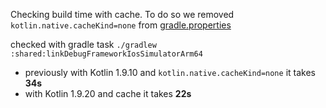 Checking build time with cache.
To do so we removed `kotlin.native.cacheKind=none` from [gradle.properties](gradle.properties)

checked with gradle task `./gradlew :shared:linkDebugFrameworkIosSimulatorArm64`

 - previously with Kotlin 1.9.10 and `kotlin.native.cacheKind=none` it takes **34s**
 - with Kotlin 1.9.20 and cache it takes **22s**
